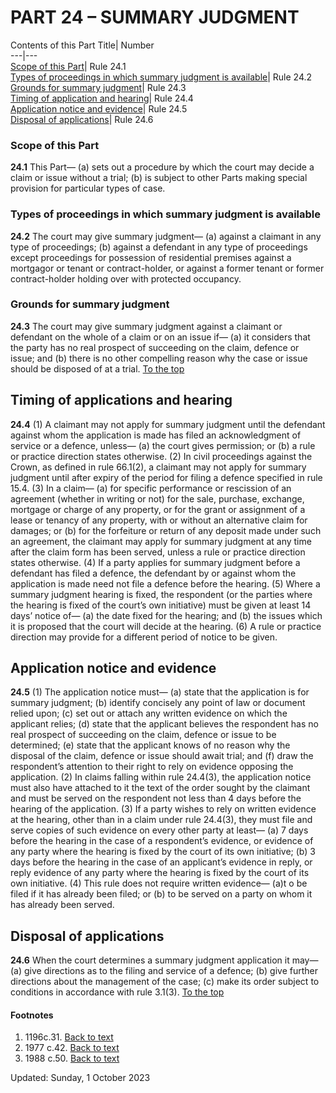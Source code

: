 # PART 24 – SUMMARY JUDGMENT
Contents of this Part
Title| Number  
---|---  
[Scope of this Part](https://www.justice.gov.uk/courts/procedure-rules/civil/rules/part24#24.1)| Rule 24.1  
[Types of proceedings in which summary judgment is available](https://www.justice.gov.uk/courts/procedure-rules/civil/rules/part24#24.3)| Rule 24.2  
[Grounds for summary judgment](https://www.justice.gov.uk/courts/procedure-rules/civil/rules/part24#24.2)| Rule 24.3  
[Timing of application and hearing](https://www.justice.gov.uk/courts/procedure-rules/civil/rules/part24#tim)| Rule 24.4  
[Application notice and evidence](https://www.justice.gov.uk/courts/procedure-rules/civil/rules/part24#app)| Rule 24.5  
[Disposal of applications](https://www.justice.gov.uk/courts/procedure-rules/civil/rules/part24#dis)| Rule 24.6  
### Scope of this Part

**24.1** This Part—
(a) sets out a procedure by which the court may decide a claim or issue without a trial;
(b) is subject to other Parts making special provision for particular types of case.
### Types of proceedings in which summary judgment is available

**24.2** The court may give summary judgment—
(a) against a claimant in any type of proceedings;
(b) against a defendant in any type of proceedings except proceedings for possession of residential premises against a mortgagor or tenant or contract-holder, or against a former tenant or former contract-holder holding over with protected occupancy.
### Grounds for summary judgment

**24.3** The court may give summary judgment against a claimant or defendant on the whole of a claim or on an issue if—
(a) it considers that the party has no real prospect of succeeding on the claim, defence or issue; and
(b) there is no other compelling reason why the case or issue should be disposed of at a trial.
[To the top](https://www.justice.gov.uk/courts/procedure-rules/civil/rules/part24#top)
## Timing of applications and hearing

**24.4** (1) A claimant may not apply for summary judgment until the defendant against whom the application is made has filed an acknowledgment of service or a defence, unless—
(a) the court gives permission; or
(b) a rule or practice direction states otherwise.
(2) In civil proceedings against the Crown, as defined in rule 66.1(2), a claimant may not apply for summary judgment until after expiry of the period for filing a defence specified in rule 15.4.
(3) In a claim—
(a) for specific performance or rescission of an agreement (whether in writing or not) for the sale, purchase, exchange, mortgage or charge of any property, or for the grant or assignment of a lease or tenancy of any property, with or without an alternative claim for damages; or
(b) for the forfeiture or return of any deposit made under such an agreement,
the claimant may apply for summary judgment at any time after the claim form has been served, unless a rule or practice direction states otherwise.
(4) If a party applies for summary judgment before a defendant has filed a defence, the defendant by or against whom the application is made need not file a defence before the hearing.
(5) Where a summary judgment hearing is fixed, the respondent (or the parties where the hearing is fixed of the court’s own initiative) must be given at least 14 days’ notice of—
(a) the date fixed for the hearing; and
(b) the issues which it is proposed that the court will decide at the hearing.
(6) A rule or practice direction may provide for a different period of notice to be given.
## Application notice and evidence

**24.5** (1) The application notice must—
(a) state that the application is for summary judgment;
(b) identify concisely any point of law or document relied upon;
(c) set out or attach any written evidence on which the applicant relies;
(d) state that the applicant believes the respondent has no real prospect of succeeding on the claim, defence or issue to be determined;
(e) state that the applicant knows of no reason why the disposal of the claim, defence or issue should await trial; and
(f) draw the respondent’s attention to their right to rely on evidence opposing the application.
(2) In claims falling within rule 24.4(3), the application notice must also have attached to it the text of the order sought by the claimant and must be served on the respondent not less than 4 days before the hearing of the application.
(3) If a party wishes to rely on written evidence at the hearing, other than in a claim under rule 24.4(3), they must file and serve copies of such evidence on every other party at least—
(a) 7 days before the hearing in the case of a respondent’s evidence, or evidence of any party where the hearing is fixed by the court of its own initiative;
(b) 3 days before the hearing in the case of an applicant’s evidence in reply, or reply evidence of any party where the hearing is fixed by the court of its own initiative.
(4) This rule does not require written evidence—
(a)t o be filed if it has already been filed; or
(b) to be served on a party on whom it has already been served.
## Disposal of applications

**24.6** When the court determines a summary judgment application it may—
(a) give directions as to the filing and service of a defence;
(b) give further directions about the management of the case;
(c) make its order subject to conditions in accordance with rule 3.1(3).
[To the top](https://www.justice.gov.uk/courts/procedure-rules/civil/rules/part24#top)
#### Footnotes
  1. 1196c.31. [Back to text](https://www.justice.gov.uk/courts/procedure-rules/civil/rules/part24#text1)
  2. 1977 c.42. [Back to text](https://www.justice.gov.uk/courts/procedure-rules/civil/rules/part24#text2)
  3. 1988 c.50. [Back to text](https://www.justice.gov.uk/courts/procedure-rules/civil/rules/part24#text3)


Updated: Sunday, 1 October 2023
